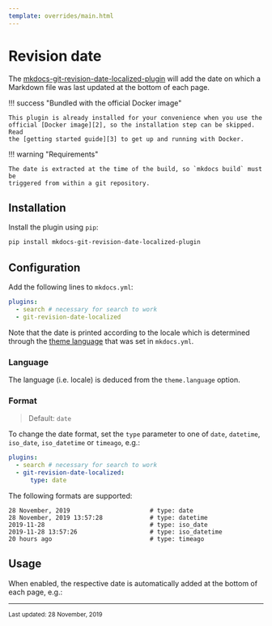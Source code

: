 ```yaml
---
template: overrides/main.html
---
```


# Revision date

The [mkdocs-git-revision-date-localized-plugin][1] will add the date on which a
Markdown file was last updated at the bottom of each page.

!!! success "Bundled with the official Docker image"

    This plugin is already installed for your convenience when you use the
    official [Docker image][2], so the installation step can be skipped. Read
    the [getting started guide][3] to get up and running with Docker.

  [1]: https://github.com/timvink/mkdocs-git-revision-date-localized-plugin
  [2]: https://hub.docker.com/r/squidfunk/mkdocs-material/
  [3]: ../getting-started.md#with-docker-recommended

!!! warning "Requirements"

    The date is extracted at the time of the build, so `mkdocs build` must be
    triggered from within a git repository.

## Installation

Install the plugin using `pip`:

``` sh
pip install mkdocs-git-revision-date-localized-plugin
```

## Configuration

Add the following lines to `mkdocs.yml`:

``` yaml
plugins:
  - search # necessary for search to work
  - git-revision-date-localized
```

Note that the date is printed according to the locale which is determined
through the [theme language][2] that was set in `mkdocs.yml`.

  [2]: ../getting-started.md/#language

### Language

The language (i.e. locale) is deduced from the `theme.language` option.

### Format

> Default: `date`

To change the date format, set the `type` parameter to one of `date`,
`datetime`, `iso_date`, `iso_datetime` or `timeago`, e.g.:

``` yaml
plugins:
  - search # necessary for search to work
  - git-revision-date-localized:
      type: date
```

The following formats are supported:

``` gnuplot
28 November, 2019                      # type: date
28 November, 2019 13:57:28             # type: datetime
2019-11-28                             # type: iso_date
2019-11-28 13:57:26                    # type: iso_datetime
20 hours ago                           # type: timeago
```

## Usage

When enabled, the respective date is automatically added at the bottom of each
page, e.g.:

---

<small>
  Last updated: 28 November, 2019
</small>
